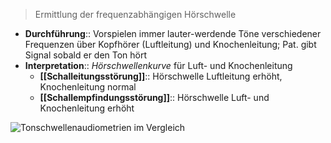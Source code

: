 ---
---

> Ermittlung der frequenzabhängigen Hörschwelle

- **Durchführung**:: Vorspielen immer lauter-werdende Töne verschiedener Frequenzen über Kopfhörer (Luftleitung) und Knochenleitung; Pat. gibt Signal sobald er den Ton hört
- **Interpretation**:: *Hörschwellenkurve* für Luft- und Knochenleitung
	- **[[Schalleitungsstörung]]**:: Hörschwelle Luftleitung erhöht, Knochenleitung normal
	- **[[Schallempfindungsstörung]]**:: Hörschwelle Luft- und Knochenleitung erhöht


![Tonschwellenaudiometrien im Vergleich](https://media-de.amboss.com/media/thumbs/big_5444da802b72d.jpg)

